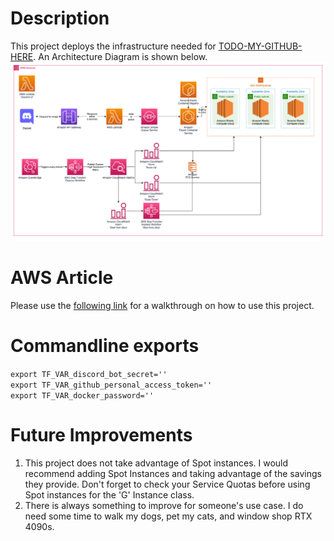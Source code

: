 # Description
This project deploys the infrastructure needed for [TODO-MY-GITHUB-HERE](). An Architecture Diagram is shown below.
![Infrastructure Diagram](/files/discord-diffusion-diagram.png)

# AWS Article
Please use the [following link]() for a walkthrough on how to use this project.

# Commandline exports
```export TF_VAR_discord_bot_secret=''```<br>
```export TF_VAR_github_personal_access_token=''```<br>
```export TF_VAR_docker_password=''```<br>

# Future Improvements
1. This project does not take advantage of Spot instances. I would recommend adding Spot Instances and taking advantage of the savings they provide. Don't forget to check your Service Quotas before using Spot instances for the 'G' Instance class.
2. There is always something to improve for someone's use case. I do need some time to walk my dogs, pet my cats, and window shop RTX 4090s.